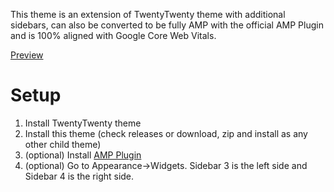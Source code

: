 This theme is an extension of TwentyTwenty theme with additional sidebars, can also be converted to be fully AMP with the official AMP Plugin and is 100% aligned with Google Core Web Vitals.

[Preview](https://everythingtech.dev/)
# Setup
1. Install TwentyTwenty theme
2. Install this theme (check releases or download, zip and install as any other child theme) 
3. (optional) Install [AMP Plugin](https://en-gb.wordpress.org/plugins/amp/)
4. (optional) Go to Appearance->Widgets. Sidebar 3 is the left side and Sidebar 4 is the right side.
